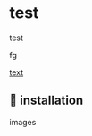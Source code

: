 # test
test

fg

[text](directory/file%20with%20space.txt)

## 🚚 installation<a name="installation"></a>
images
